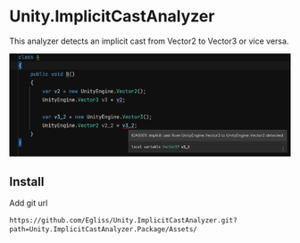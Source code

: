 # Unity.ImplicitCastAnalyzer

This analyzer detects an implicit cast from Vector2 to Vector3 or vice versa.

![Ex](./docs/implicit_cast.png)

## Install
Add git url
```
https://github.com/Egliss/Unity.ImplicitCastAnalyzer.git?path=Unity.ImplicitCastAnalyzer.Package/Assets/
```